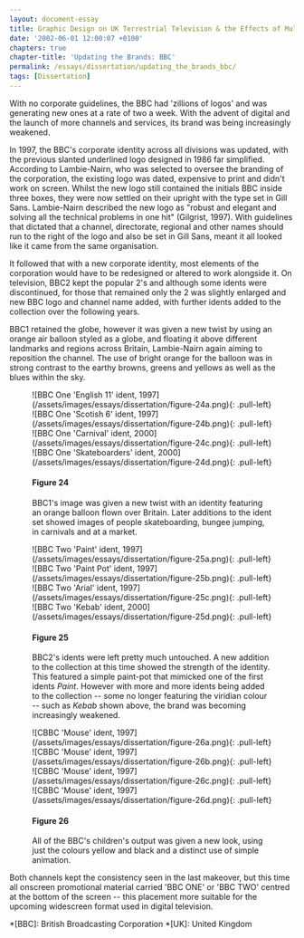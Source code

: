 ```yaml
---
layout: document-essay
title: Graphic Design on UK Terrestrial Television & the Effects of Multi-Channel Growth
date: '2002-06-01 12:00:07 +0100'
chapters: true
chapter-title: 'Updating the Brands: BBC'
permalink: /essays/dissertation/updating_the_brands_bbc/
tags: [Dissertation]
---
```

With no corporate guidelines, the BBC had 'zillions of logos' and was generating new ones at a rate of two a week. With the advent of digital and the launch of more channels and services, its brand was being increasingly weakened.

In 1997, the BBC's corporate identity across all divisions was updated, with the previous slanted underlined logo designed in 1986 far simplified. According to Lambie-Nairn, who was selected to oversee the branding of the corporation, the existing logo was dated, expensive to print and didn't work on screen. Whilst the new logo still contained the initials BBC inside three boxes, they were now settled on their upright with the type set in Gill Sans. Lambie-Nairn described the new logo as "robust and elegant and solving all the technical problems in one hit" (Gilgrist, 1997). With guidelines that dictated that a channel, directorate, regional and other names should run to the right of the logo and also be set in Gill Sans, meant it all looked like it came from the same organisation.

It followed that with a new corporate identity, most elements of the corporation would have to be redesigned or altered to work alongside it. On television, BBC2 kept the popular 2's and although some idents were discontinued, for those that remained only the 2 was slightly enlarged and new BBC logo and channel name added, with further idents added to the collection over the following years.

BBC1 retained the globe, however it was given a new twist by using an orange air balloon styled as a globe, and floating it above different landmarks and regions across Britain, Lambie-Nairn again aiming to reposition the channel. The use of bright orange for the balloon was in strong contrast to the earthy browns, greens and yellows as well as the blues within the sky.

<figure id="figure-24">
    ![BBC One 'English 11' ident, 1997](/assets/images/essays/dissertation/figure-24a.png){: .pull-left}
    ![BBC One 'Scotish 6' ident, 1997](/assets/images/essays/dissertation/figure-24b.png){: .pull-left}
    ![BBC One 'Carnival' ident, 2000](/assets/images/essays/dissertation/figure-24c.png){: .pull-left}
    ![BBC One 'Skateboarders' ident, 2000](/assets/images/essays/dissertation/figure-24d.png){: .pull-left}
    <figcaption>
        <h4>Figure 24</h4>
        <p>BBC1's image was given a new twist with an identity featuring an orange balloon flown over Britain. Later additions to the ident set showed images of people skateboarding, bungee jumping, in carnivals and at a market.</p>
    </figcaption>
</figure>

<figure id="figure-25">
    ![BBC Two 'Paint' ident, 1997](/assets/images/essays/dissertation/figure-25a.png){: .pull-left}
    ![BBC Two 'Paint Pot' ident, 1997](/assets/images/essays/dissertation/figure-25b.png){: .pull-left}
    ![BBC Two 'Arial' ident, 1997](/assets/images/essays/dissertation/figure-25c.png){: .pull-left}
    ![BBC Two 'Kebab' ident, 2000](/assets/images/essays/dissertation/figure-25d.png){: .pull-left}
    <figcaption>
        <h4>Figure 25</h4>
        <p>BBC2's idents were left pretty much untouched. A new addition to the collection at this time showed the strength of the identity. This featured a simple paint-pot that mimicked one of the first idents <cite>Paint</cite>. However with more and more idents being added to the collection -- some no longer featuring the viridian colour -- such as <cite>Kebab</cite> shown above, the brand was becoming increasingly weakened.</p>
    </figcaption>
</figure>

<figure id="figure-26">
    ![CBBC 'Mouse' ident, 1997](/assets/images/essays/dissertation/figure-26a.png){: .pull-left}
    ![CBBC 'Mouse' ident, 1997](/assets/images/essays/dissertation/figure-26b.png){: .pull-left}
    ![CBBC 'Mouse' ident, 1997](/assets/images/essays/dissertation/figure-26c.png){: .pull-left}
    ![CBBC 'Mouse' ident, 1997](/assets/images/essays/dissertation/figure-26d.png){: .pull-left}
    <figcaption>
        <h4>Figure 26</h4>
        <p>All of the BBC's children's output was given a new look, using just the colours yellow and black and a distinct use of simple animation.</p>
    </figcaption>
</figure>

Both channels kept the consistency seen in the last makeover, but this time all onscreen promotional material carried 'BBC ONE' or 'BBC TWO' centred at the bottom of the screen -- this placement more suitable for the upcoming widescreen format used in digital television.

*[BBC]: British Broadcasting Corporation
*[UK]: United Kingdom